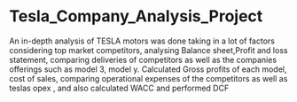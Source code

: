 # Tesla_Company_Analysis_Project
An in-depth analysis of TESLA motors was done taking in a lot of factors considering top market competitors, analysing Balance sheet,Profit and loss statement, comparing deliveries of competitors as well as the companies offerings such as model 3, model y. Calculated Gross profits of each model, cost of sales, comparing operational expenses of the competitors as well as teslas opex , and also calculated WACC and performed DCF 

